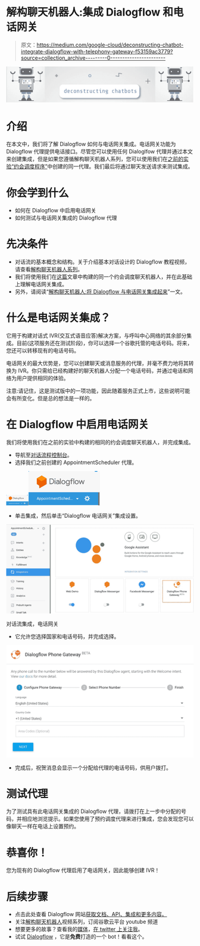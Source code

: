 # 解构聊天机器人:集成 Dialogflow 和电话网关

> 原文：<https://medium.com/google-cloud/deconstructing-chatbot-integrate-dialogflow-with-telephony-gateway-f53159ac3779?source=collection_archive---------0----------------------->

![](img/fcb23e71de112e46748db5ab19408d05.png)

# 介绍

在本文中，我们将了解 Dialogflow 如何与电话网关集成。电话网关功能为 Dialogflow 代理提供电话接口。尽管您可以使用任何 Dialoglfow 代理并通过本文来创建集成，但是如果您遵循解构聊天机器人系列，您可以使用我们在[之前的实验“约会调度程序”](/@pvergadia/deconstructing-chatbots-build-an-appointment-scheduler-with-dialogflow-2ee08614b630)中创建的同一代理。我们最后将通过聊天发送请求来测试集成。

# 你会学到什么

*   如何在 Dialogflow 中启用电话网关
*   如何测试与电话网关集成的 Dialogflow 代理

# 先决条件

*   对话流的基本概念和结构。关于介绍基本对话设计的 Dialogflow 教程视频，请查看[解构聊天机器人系列](https://www.youtube.com/watch?v=O00K10xP5MU&list=PLIivdWyY5sqK5SM34zbkitWLOV-b3V40B&index=1)。
*   我们将使用我们在[这篇](/@pvergadia/deconstructing-chatbots-build-an-appointment-scheduler-with-dialogflow-2ee08614b630)文章中构建的同一个约会调度聊天机器人，并在此基础上理解电话网关集成。
*   另外，请阅读“[解构聊天机器人:将 Dialogflow 与电话网关集成起来](https://www.youtube.com/watch?v=whZPw0HFnTE&list=PLIivdWyY5sqK5SM34zbkitWLOV-b3V40B&index=5)”一文。

# 什么是电话网关集成？

它用于构建对话式 IVR(交互式语音应答)解决方案，与呼叫中心网络的其余部分集成。目前(这项服务还在测试阶段)，你可以选择一个谷歌托管的电话号码。将来，您还可以转移现有的电话号码。

电话网关的最大优势是，您可以创建聊天或消息服务的代理，并毫不费力地将其转换为 IVR。你只需给已经构建好的聊天机器人分配一个电话号码，并通过电话和网络为用户提供相同的体验。

注意:请记住，这是测试版中的一项功能，因此随着服务正式上市，这些说明可能会有所变化。但是总的想法是一样的。

# 在 Dialogflow 中启用电话网关

我们将使用我们在之前的实验中构建的相同的约会调度聊天机器人，并完成集成。

*   导航至[对话流程控制台](https://console.dialogflow.com/api-client/)。
*   选择我们之前创建的 AppointmentScheduler 代理。

![](img/a09a84af9256caa36fa11edacbbd0507.png)![](img/7c0d904c7739897893203e859eb6fad6.png)

*   单击集成，然后单击“Dialogflow 电话网关”集成设置。

![](img/7814cc0b6d1845271afa8db448d70e94.png)

对话流集成，电话网关

*   它允许您选择国家和电话号码，并完成选择。

![](img/78b0fb87507d83b42cd94086c763ccaa.png)

*   完成后，祝贺消息会显示一个分配给代理的电话号码，供用户拨打。

# 测试代理

为了测试具有此电话网关集成的 Dialogflow 代理，请拨打在上一步中分配的号码，并相应地浏览提示。如果您使用了预约调度代理来进行集成，您会发现您可以像聊天一样在电话上设置预约。

# 恭喜你！

您为现有的 Dialogflow 代理启用了电话网关，因此能够创建 IVR！

# 后续步骤

*   点击此处查看 Dialogflow 网站[获取文档、API、集成和更多内容。](https://cloud.google.com/dialogflow-enterprise/)
*   关注[解构聊天机器人](https://www.youtube.com/watch?v=O00K10xP5MU&list=PLIivdWyY5sqK5SM34zbkitWLOV-b3V40B&index=1)视频系列，订阅谷歌云平台 youtube 频道
*   想要更多的故事？查看我的[媒体](/@pvergadia/)，[在 twitter 上关注我](https://twitter.com/pvergadia)。
*   试试 [Dialogflow](https://dialogflow.com/) ，它是**免费**打造的一个 bot！看看这个。